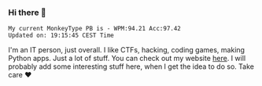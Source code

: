 ### Hi there 👋
<!-- PB START -->
```
My current MonkeyType PB is - WPM:94.21 Acc:97.42
Updated on: 19:15:45 CEST Time
```
<!-- PB END -->
I'm an IT person, just overall. I like CTFs, hacking, coding games, making Python apps. Just a lot of stuff.
You can check out my website [here](https://skill3472.github.io/).
I will probably add some interesting stuff here, when I get the idea to do so. Take care ❤️
